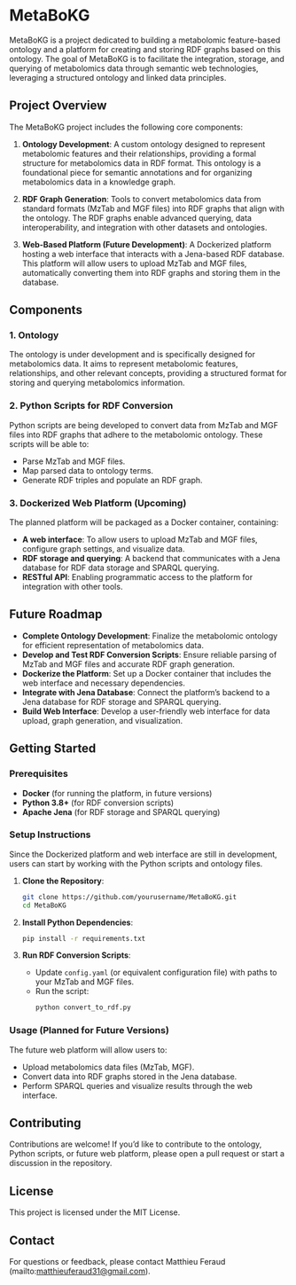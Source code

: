 # MetaBoKG

MetaBoKG is a project dedicated to building a metabolomic feature-based ontology and a platform for creating and storing RDF graphs based on this ontology. The goal of MetaBoKG is to facilitate the integration, storage, and querying of metabolomics data through semantic web technologies, leveraging a structured ontology and linked data principles.

## Project Overview

The MetaBoKG project includes the following core components:

1. **Ontology Development**: A custom ontology designed to represent metabolomic features and their relationships, providing a formal structure for metabolomics data in RDF format. This ontology is a foundational piece for semantic annotations and for organizing metabolomics data in a knowledge graph.

2. **RDF Graph Generation**: Tools to convert metabolomics data from standard formats (MzTab and MGF files) into RDF graphs that align with the ontology. The RDF graphs enable advanced querying, data interoperability, and integration with other datasets and ontologies.

3. **Web-Based Platform (Future Development)**: A Dockerized platform hosting a web interface that interacts with a Jena-based RDF database. This platform will allow users to upload MzTab and MGF files, automatically converting them into RDF graphs and storing them in the database.

## Components

### 1. Ontology

The ontology is under development and is specifically designed for metabolomics data. It aims to represent metabolomic features, relationships, and other relevant concepts, providing a structured format for storing and querying metabolomics information.

### 2. Python Scripts for RDF Conversion

Python scripts are being developed to convert data from MzTab and MGF files into RDF graphs that adhere to the metabolomic ontology. These scripts will be able to:
- Parse MzTab and MGF files.
- Map parsed data to ontology terms.
- Generate RDF triples and populate an RDF graph.

### 3. Dockerized Web Platform (Upcoming)

The planned platform will be packaged as a Docker container, containing:
- **A web interface**: To allow users to upload MzTab and MGF files, configure graph settings, and visualize data.
- **RDF storage and querying**: A backend that communicates with a Jena database for RDF data storage and SPARQL querying.
- **RESTful API**: Enabling programmatic access to the platform for integration with other tools.

## Future Roadmap

- **Complete Ontology Development**: Finalize the metabolomic ontology for efficient representation of metabolomics data.
- **Develop and Test RDF Conversion Scripts**: Ensure reliable parsing of MzTab and MGF files and accurate RDF graph generation.
- **Dockerize the Platform**: Set up a Docker container that includes the web interface and necessary dependencies.
- **Integrate with Jena Database**: Connect the platform’s backend to a Jena database for RDF storage and SPARQL querying.
- **Build Web Interface**: Develop a user-friendly web interface for data upload, graph generation, and visualization.

## Getting Started

### Prerequisites

- **Docker** (for running the platform, in future versions)
- **Python 3.8+** (for RDF conversion scripts)
- **Apache Jena** (for RDF storage and SPARQL querying)

### Setup Instructions

Since the Dockerized platform and web interface are still in development, users can start by working with the Python scripts and ontology files.

1. **Clone the Repository**:
   ```bash
   git clone https://github.com/yourusername/MetaBoKG.git
   cd MetaBoKG
   ```

2. **Install Python Dependencies**:
   ```bash
   pip install -r requirements.txt
   ```

3. **Run RDF Conversion Scripts**:
   - Update `config.yaml` (or equivalent configuration file) with paths to your MzTab and MGF files.
   - Run the script:
     ```bash
     python convert_to_rdf.py
     ```

### Usage (Planned for Future Versions)

The future web platform will allow users to:
- Upload metabolomics data files (MzTab, MGF).
- Convert data into RDF graphs stored in the Jena database.
- Perform SPARQL queries and visualize results through the web interface.

## Contributing

Contributions are welcome! If you’d like to contribute to the ontology, Python scripts, or future web platform, please open a pull request or start a discussion in the repository.

## License

This project is licensed under the MIT License.

## Contact

For questions or feedback, please contact Matthieu Feraud (mailto:matthieuferaud31@gmail.com).
